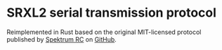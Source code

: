 SRXL2 serial transmission protocol
===================================

Reimplemented in Rust based on the original MIT-licensed protocol published by
[Spektrum RC](https://www.spektrumrc.com/) on [GitHub](https://github.com/SpektrumRC/SRXL2).

